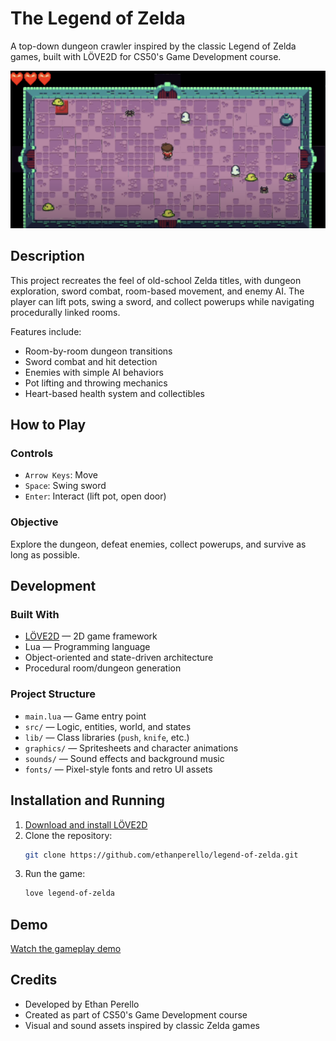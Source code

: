 # The Legend of Zelda

A top-down dungeon crawler inspired by the classic Legend of Zelda games, built with LÖVE2D for CS50's Game Development course.

![Zelda Screenshot](screenshots/screenshot.png)

## Description

This project recreates the feel of old-school Zelda titles, with dungeon exploration, sword combat, room-based movement, and enemy AI. The player can lift pots, swing a sword, and collect powerups while navigating procedurally linked rooms.

Features include:

- Room-by-room dungeon transitions
- Sword combat and hit detection
- Enemies with simple AI behaviors
- Pot lifting and throwing mechanics
- Heart-based health system and collectibles

## How to Play

### Controls

- `Arrow Keys`: Move  
- `Space`: Swing sword  
- `Enter`: Interact (lift pot, open door)  

### Objective

Explore the dungeon, defeat enemies, collect powerups, and survive as long as possible.

## Development

### Built With

- [LÖVE2D](https://love2d.org/) — 2D game framework  
- Lua — Programming language  
- Object-oriented and state-driven architecture  
- Procedural room/dungeon generation

### Project Structure

- `main.lua` — Game entry point  
- `src/` — Logic, entities, world, and states  
- `lib/` — Class libraries (`push`, `knife`, etc.)  
- `graphics/` — Spritesheets and character animations  
- `sounds/` — Sound effects and background music  
- `fonts/` — Pixel-style fonts and retro UI assets

## Installation and Running

1. [Download and install LÖVE2D](https://love2d.org/)
2. Clone the repository:
   ```bash
   git clone https://github.com/ethanperello/legend-of-zelda.git
   ```
3. Run the game:
   ```bash
   love legend-of-zelda
   ```

## Demo

[Watch the gameplay demo](https://www.youtube.com/watch?v=grg8zPM8IXQ)

## Credits

- Developed by Ethan Perello  
- Created as part of CS50's Game Development course  
- Visual and sound assets inspired by classic Zelda games

